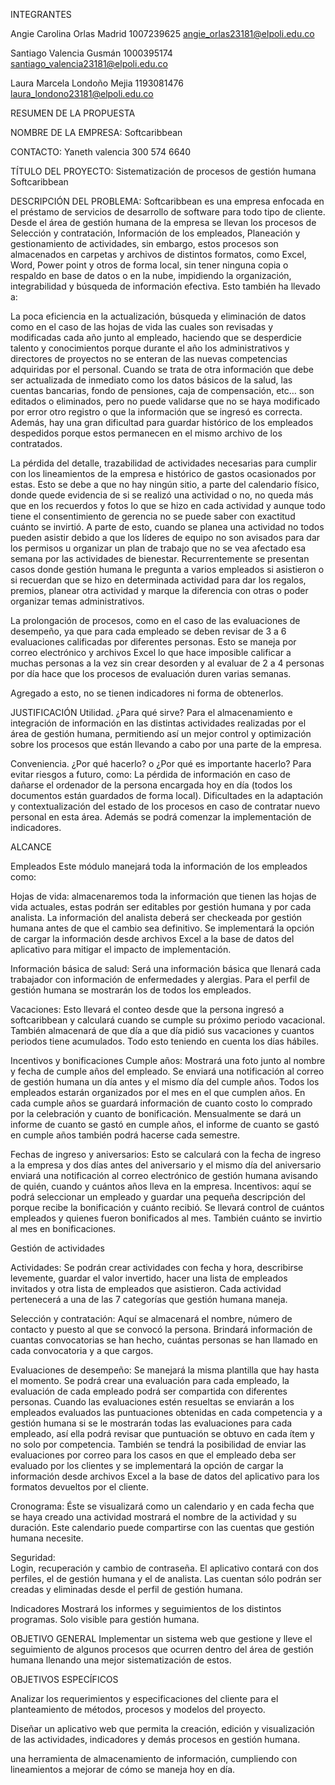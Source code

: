 

INTEGRANTES

Angie Carolina Orlas Madrid 1007239625 angie_orlas23181@elpoli.edu.co

Santiago Valencia Gusmán 1000395174 santiago_valencia23181@elpoli.edu.co

Laura Marcela Londoño Mejia 1193081476 laura_londono23181@elpoli.edu.co

RESUMEN DE LA PROPUESTA

NOMBRE DE LA EMPRESA: Softcaribbean 

CONTACTO: Yaneth valencia 300 574 6640

TÍTULO DEL PROYECTO: Sistematización de procesos de gestión humana Softcaribbean

 
DESCRIPCIÓN DEL PROBLEMA:
Softcaribbean es una empresa enfocada en el préstamo de servicios de desarrollo de software para todo tipo de cliente.
Desde el área de gestión humana de la empresa se llevan los procesos de Selección y contratación, Información de los empleados, Planeación y gestionamiento de actividades, sin embargo, estos procesos son almacenados en carpetas y archivos de distintos formatos, como Excel, Word, Power point y otros de forma local, sin tener ninguna copia o respaldo en base de datos o en la nube, impidiendo la organización, integrabilidad y búsqueda de información efectiva. Esto también ha llevado a:

La poca eficiencia en la actualización, búsqueda y eliminación de datos como en el caso de las hojas de vida las cuales son revisadas y modificadas cada año junto al empleado, haciendo que se desperdicie talento y conocimientos porque durante el año los administrativos y directores de proyectos no se enteran de las nuevas competencias adquiridas por el personal. 
Cuando se trata de otra información que debe ser actualizada de inmediato como los datos básicos de la salud, las cuentas bancarias, fondo de pensiones, caja de compensación, etc… son editados o eliminados, pero no puede validarse que no se haya modificado por error otro registro o que la información que se ingresó es correcta. Además, hay una gran dificultad para guardar histórico de los empleados despedidos porque estos permanecen en el mismo archivo de los contratados.

La pérdida del detalle, trazabilidad de actividades necesarias para cumplir con los lineamientos de la empresa e histórico de gastos ocasionados por estas. Esto se debe a que no hay ningún sitio, a parte del calendario físico, donde quede evidencia de si se realizó una actividad o no, no queda más que en los recuerdos y fotos lo que se hizo en cada actividad y aunque todo tiene el consentimiento de gerencia no se puede saber con exactitud cuánto se invirtió.
A parte de esto, cuando se planea una actividad no todos pueden asistir debido a que los líderes de equipo no son avisados para dar los permisos u organizar un plan de trabajo que no se vea afectado esa semana por las actividades de bienestar. Recurrentemente se presentan casos donde gestión humana le pregunta a varios empleados si asistieron o si recuerdan que se hizo en determinada actividad para dar los regalos, premios, planear otra actividad y marque la diferencia con otras o poder organizar temas administrativos.

La prolongación de procesos, como en el caso de las evaluaciones de desempeño, ya que para cada empleado se deben revisar de 3 a 6 evaluaciones calificadas por diferentes personas. Esto se maneja por correo electrónico y archivos Excel lo que hace imposible calificar a muchas personas a la vez sin crear desorden y al evaluar de 2 a 4 personas por día hace que los procesos de evaluación duren varias semanas.

Agregado a esto, no se tienen indicadores ni forma de obtenerlos.


JUSTIFICACIÓN
Utilidad.  ¿Para qué sirve?
Para el almacenamiento e integración de información en las distintas actividades realizadas por el área de gestión humana, permitiendo así un mejor control y optimización  sobre los procesos que están llevando a cabo por una parte de la empresa.  

Conveniencia.   ¿Por qué hacerlo? o ¿Por qué es importante hacerlo?
Para evitar riesgos a futuro, como:
La pérdida de información en caso de dañarse el ordenador de la persona encargada hoy en día (todos los documentos están guardados de forma local).
Dificultades en la adaptación y contextualización del estado de los procesos en caso de contratar nuevo personal en esta área.
Además se podrá comenzar la implementación de indicadores.

ALCANCE

Empleados
Este módulo manejará toda la información de los empleados como:

Hojas de vida: almacenaremos toda la información que tienen las hojas de vida actuales, estas podrán ser editables por gestión humana y por cada analista. La información del analista deberá ser checkeada por gestión humana antes de que el cambio sea definitivo.  Se implementará la opción de cargar la información desde archivos Excel a la base de datos del aplicativo para mitigar el impacto de implementación.

Información básica de salud: Será una información básica que llenará cada trabajador con información de enfermedades y alergias. Para el perfil de gestión humana se mostrarán los de todos los empleados.

Vacaciones: Esto llevará el conteo desde que la persona ingresó a softcaribbean y calculará cuando se cumple su próximo periodo vacacional. También almacenará de que día a que día pidió sus vacaciones y cuantos periodos tiene acumulados. Todo esto teniendo en cuenta los días hábiles.

Incentivos y bonificaciones
Cumple años:  Mostrará una foto junto al nombre y fecha de cumple años del empleado. Se enviará una notificación al correo de gestión humana un día antes y el mismo día del cumple años. Todos los empleados estarán organizados por el mes en el que cumplen años. En cada cumple años se guardará información de cuanto costo lo comprado por la celebración y cuanto de bonificación. Mensualmente se dará un informe de cuanto se gastó en cumple años, el informe de cuanto se gastó en cumple años también podrá hacerse cada semestre.

Fechas de ingreso y aniversarios: Esto se calculará con la fecha de ingreso a la empresa y dos días antes del aniversario y el mismo día del aniversario enviará una notificación al correo electrónico de gestión humana avisando de quién, cuando y cuántos años lleva en la empresa.
Incentivos: aquí se podrá seleccionar un empleado y guardar una pequeña descripción del porque recibe la bonificación y cuánto recibió. Se llevará control de cuántos empleados y quienes fueron bonificados al mes. También cuánto se invirtio al mes en bonificaciones.

Gestión de actividades 

Actividades: Se podrán crear actividades con fecha y hora, describirse levemente, guardar el valor invertido, hacer una lista de empleados invitados y otra lista de empleados que asistieron. Cada actividad pertenecerá a una de las 7 categorías que gestión humana maneja. 

Selección y contratación: Aquí se almacenará el nombre, número de contacto y puesto al que se convocó la persona. Brindará información de cuantas convocatorias se han hecho, cuántas personas se han llamado en cada convocatoria y a que cargos.

Evaluaciones de desempeño:  Se manejará la misma plantilla que hay hasta el momento. Se podrá crear una evaluación para cada empleado, la evaluación de cada empleado podrá ser compartida con diferentes personas. Cuando las evaluaciones estén resueltas se enviarán a los empleados evaluados las puntuaciones obtenidas en cada competencia y a gestión humana si se le mostrarán todas las evaluaciones para cada empleado, así ella podrá revisar que puntuación se obtuvo en cada ítem y no solo por competencia. También se tendrá la posibilidad de enviar las evaluaciones por correo para los casos en que el empleado deba ser evaluado por los clientes y se implementará la opción de cargar la información desde archivos Excel a la base de datos del aplicativo para los formatos devueltos por el cliente.

Cronograma:   Éste se visualizará como un calendario y en cada fecha que se haya creado una actividad mostrará el nombre de la actividad y su duración. Este calendario puede compartirse con las cuentas que gestión humana necesite.

Seguridad:  
Login, recuperación y cambio de contraseña.
El aplicativo contará con dos perfiles, el de gestión humana y el de analista.
Las cuentan sólo podrán ser creadas y eliminadas desde el perfil de gestión humana.

Indicadores
Mostrará los informes y seguimientos de los distintos programas. Solo visible para gestión humana.

OBJETIVO GENERAL
Implementar un sistema web que gestione y lleve el seguimiento de algunos procesos que ocurren dentro del área de gestión humana llenando una mejor sistematización de estos.


OBJETIVOS ESPECÍFICOS

Analizar los requerimientos y especificaciones del cliente para el planteamiento de métodos, procesos y modelos del proyecto.

Diseñar un aplicativo web que permita la creación, edición y visualización de las actividades, indicadores y demás procesos en gestión humana.

una herramienta de almacenamiento de información, cumpliendo con lineamientos a mejorar de cómo se maneja hoy en día.


